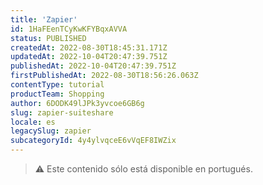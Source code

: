 ```yaml
---
title: 'Zapier'
id: 1HaFEenTCyKwKFYBqxAVVA
status: PUBLISHED
createdAt: 2022-08-30T18:45:31.171Z
updatedAt: 2022-10-04T20:47:39.751Z
publishedAt: 2022-10-04T20:47:39.751Z
firstPublishedAt: 2022-08-30T18:56:26.063Z
contentType: tutorial
productTeam: Shopping
author: 6DODK49lJPk3yvcoe6GB6g
slug: zapier-suiteshare
locale: es
legacySlug: zapier
subcategoryId: 4y4ylvqceE6vVqEF8IWZix
---
```


>⚠️ Este contenido sólo está disponible en portugués.
